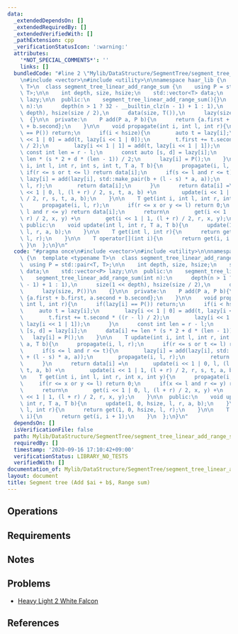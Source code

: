 ```yaml
---
data:
  _extendedDependsOn: []
  _extendedRequiredBy: []
  _extendedVerifiedWith: []
  _pathExtension: cpp
  _verificationStatusIcon: ':warning:'
  attributes:
    '*NOT_SPECIAL_COMMENTS*': ''
    links: []
  bundledCode: "#line 2 \"Mylib/DataStructure/SegmentTree/segment_tree_linear_add_range_sum.cpp\"\
    \n#include <vector>\n#include <utility>\n\nnamespace haar_lib {\n  template <typename\
    \ T>\n  class segment_tree_linear_add_range_sum {\n    using P = std::pair<T,\
    \ T>;\n\n    int depth, size, hsize;\n    std::vector<T> data;\n    std::vector<P>\
    \ lazy;\n\n  public:\n    segment_tree_linear_add_range_sum(){}\n    segment_tree_linear_add_range_sum(int\
    \ n):\n      depth(n > 1 ? 32 - __builtin_clz(n - 1) + 1 : 1),\n      size(1 <<\
    \ depth), hsize(size / 2),\n      data(size, T()),\n      lazy(size, P())\n  \
    \  {}\n\n  private:\n    P add(P a, P b){\n      return {a.first + b.first, a.second\
    \ + b.second};\n    }\n\n    void propagate(int i, int l, int r){\n      if(lazy[i]\
    \ == P()) return;\n      if(i < hsize){\n        auto t = lazy[i];\n        lazy[i\
    \ << 1 | 0] = add(t, lazy[i << 1 | 0]);\n        t.first += t.second * ((r - l)\
    \ / 2);\n        lazy[i << 1 | 1] = add(t, lazy[i << 1 | 1]);\n      }\n     \
    \ const int len = r - l;\n      const auto [s, d] = lazy[i];\n      data[i] +=\
    \ len * (s * 2 + d * (len - 1)) / 2;\n      lazy[i] = P();\n    }\n\n    T update(int\
    \ i, int l, int r, int s, int t, T a, T b){\n      propagate(i, l, r);\n     \
    \ if(r <= s or t <= l) return data[i];\n      if(s <= l and r <= t){\n       \
    \ lazy[i] = add(lazy[i], std::make_pair(b + (l - s) * a, a));\n        propagate(i,\
    \ l, r);\n        return data[i];\n      }\n      return data[i] =\n        update(i\
    \ << 1 | 0, l, (l + r) / 2, s, t, a, b) +\n        update(i << 1 | 1, (l + r)\
    \ / 2, r, s, t, a, b);\n    }\n\n    T get(int i, int l, int r, int x, int y){\n\
    \      propagate(i, l, r);\n      if(r <= x or y <= l) return 0;\n      if(x <=\
    \ l and r <= y) return data[i];\n      return\n        get(i << 1 | 0, l, (l +\
    \ r) / 2, x, y) +\n        get(i << 1 | 1, (l + r) / 2, r, x, y);\n    }\n\n \
    \ public:\n    void update(int l, int r, T a, T b){\n      update(1, 0, hsize,\
    \ l, r, a, b);\n    }\n\n    T get(int l, int r){\n      return get(1, 0, hsize,\
    \ l, r);\n    }\n\n    T operator[](int i){\n      return get(i, i + 1);\n   \
    \ }\n  };\n}\n"
  code: "#pragma once\n#include <vector>\n#include <utility>\n\nnamespace haar_lib\
    \ {\n  template <typename T>\n  class segment_tree_linear_add_range_sum {\n  \
    \  using P = std::pair<T, T>;\n\n    int depth, size, hsize;\n    std::vector<T>\
    \ data;\n    std::vector<P> lazy;\n\n  public:\n    segment_tree_linear_add_range_sum(){}\n\
    \    segment_tree_linear_add_range_sum(int n):\n      depth(n > 1 ? 32 - __builtin_clz(n\
    \ - 1) + 1 : 1),\n      size(1 << depth), hsize(size / 2),\n      data(size, T()),\n\
    \      lazy(size, P())\n    {}\n\n  private:\n    P add(P a, P b){\n      return\
    \ {a.first + b.first, a.second + b.second};\n    }\n\n    void propagate(int i,\
    \ int l, int r){\n      if(lazy[i] == P()) return;\n      if(i < hsize){\n   \
    \     auto t = lazy[i];\n        lazy[i << 1 | 0] = add(t, lazy[i << 1 | 0]);\n\
    \        t.first += t.second * ((r - l) / 2);\n        lazy[i << 1 | 1] = add(t,\
    \ lazy[i << 1 | 1]);\n      }\n      const int len = r - l;\n      const auto\
    \ [s, d] = lazy[i];\n      data[i] += len * (s * 2 + d * (len - 1)) / 2;\n   \
    \   lazy[i] = P();\n    }\n\n    T update(int i, int l, int r, int s, int t, T\
    \ a, T b){\n      propagate(i, l, r);\n      if(r <= s or t <= l) return data[i];\n\
    \      if(s <= l and r <= t){\n        lazy[i] = add(lazy[i], std::make_pair(b\
    \ + (l - s) * a, a));\n        propagate(i, l, r);\n        return data[i];\n\
    \      }\n      return data[i] =\n        update(i << 1 | 0, l, (l + r) / 2, s,\
    \ t, a, b) +\n        update(i << 1 | 1, (l + r) / 2, r, s, t, a, b);\n    }\n\
    \n    T get(int i, int l, int r, int x, int y){\n      propagate(i, l, r);\n \
    \     if(r <= x or y <= l) return 0;\n      if(x <= l and r <= y) return data[i];\n\
    \      return\n        get(i << 1 | 0, l, (l + r) / 2, x, y) +\n        get(i\
    \ << 1 | 1, (l + r) / 2, r, x, y);\n    }\n\n  public:\n    void update(int l,\
    \ int r, T a, T b){\n      update(1, 0, hsize, l, r, a, b);\n    }\n\n    T get(int\
    \ l, int r){\n      return get(1, 0, hsize, l, r);\n    }\n\n    T operator[](int\
    \ i){\n      return get(i, i + 1);\n    }\n  };\n}\n"
  dependsOn: []
  isVerificationFile: false
  path: Mylib/DataStructure/SegmentTree/segment_tree_linear_add_range_sum.cpp
  requiredBy: []
  timestamp: '2020-09-16 17:10:42+09:00'
  verificationStatus: LIBRARY_NO_TESTS
  verifiedWith: []
documentation_of: Mylib/DataStructure/SegmentTree/segment_tree_linear_add_range_sum.cpp
layout: document
title: Segment tree (Add $ai + b$, Range sum)
---
```


## Operations

## Requirements

## Notes

## Problems

- [Heavy Light 2 White Falcon](https://www.hackerrank.com/challenges/heavy-light-2-white-falcon/problem)

## References
